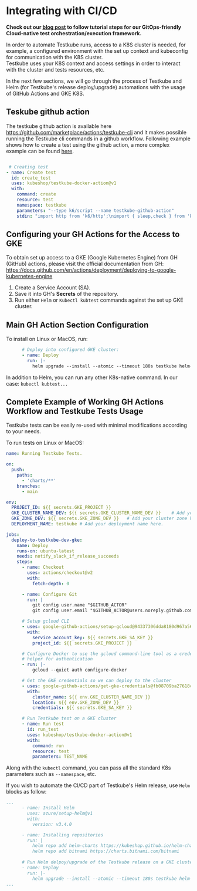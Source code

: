 # Integrating with CI/CD

**Check out our [blog post](https://kubeshop.io/blog/a-gitops-powered-kubernetes-testing-machine-with-argocd-and-testkube) to follow tutorial steps for our GitOps-friendly Cloud-native test orchestration/execution framework.**

In order to automate Testkube runs, access to a  K8S cluster is needed, for example, a configured environment with the set up context and kubeconfig for communication with the K8S cluster.  
Testkube uses your K8S context and access settings in order to interact with the cluster and tests resources, etc.

In the next few sections, we will go through the process of Testkube and Helm (for Testkube's release deploy/upgrade) automations with the usage of GitHub Actions and GKE K8S.

## **Teskube github action**

The testkube github action is available here <https://github.com/marketplace/actions/testkube-cli> and it makes possible running the Testkube cli commands in a github workflow. 
Following example shows how to create a test using the github action, a more complex example can be found [here](https://github.com/kubeshop/helm-charts/blob/59054b87f83f890f4f62cf966ac63fd7e46de336/.github/workflows/testkube-docker-action.yaml).

```yaml

 # Creating test
- name: Create test
  id: create_test
  uses: kubeshop/testkube-docker-action@v1
  with:
    command: create
    resource: test
    namespace: testkube
    parameters: "--type k6/script --name testkube-github-action"
    stdin: "import http from 'k6/http';\nimport { sleep,check } from 'k6';\n\nexport default function () {\n  const baseURI = `${__ENV.TESTKUBE_HOMEPAGE_URI || 'https://testkube.kubeshop.io'}`\n  check(http.get(`${baseURI}/`), {\n    'check testkube homepage home page': (r) =>\n      r.body.includes('Your Friendly Cloud-Native Testing Framework for Kubernetes'),\n  });\n\n\n  sleep(1);\n}\n"

```

## **Configuring your GH Actions for the Access to GKE**

To obtain set up access to a GKE (Google Kubernetes Engine) from GH (GitHub) actions, please visit the official documentation from GH: <https://docs.github.com/en/actions/deployment/deploying-to-google-kubernetes-engine>

1. Create a Service Account (SA).
2. Save it into GH's **Secrets** of the repository.
3. Run either `Helm` or `Kubectl kubtest` commands against the set up GKE cluster.

## **Main GH Action Section Configuration**

To install on Linux or MacOS, run:

```yaml
      # Deploy into configured GKE cluster:
      - name: Deploy
        run: |-
          helm upgrade --install --atomic --timeout 180s testkube helm-charts/testkube --namespace testkube --create-namespace
```

In addition to Helm, you can run any other K8s-native command. In our case: `kubectl kubtest...`

## **Complete Example of Working GH Actions Workflow and Testkube Tests Usage** 

Testkube tests can be easily re-used with minimal modifications according to your needs.

To run tests on Linux or MacOS:

```yaml
name: Running Testkube Tests.

on:
  push:
    paths:
      - 'charts/**'
    branches:
      - main

env:
  PROJECT_ID: ${{ secrets.GKE_PROJECT }}
  GKE_CLUSTER_NAME_DEV: ${{ secrets.GKE_CLUSTER_NAME_DEV }}    # Add your cluster name here.
  GKE_ZONE_DEV: ${{ secrets.GKE_ZONE_DEV }}   # Add your cluster zone here.
  DEPLOYMENT_NAME: testkube # Add your deployment name here.

jobs:
  deploy-to-testkube-dev-gke:
    name: Deploy
    runs-on: ubuntu-latest
    needs: notify_slack_if_release_succeeds
    steps:
      - name: Checkout
        uses: actions/checkout@v2
        with:
          fetch-depth: 0

      - name: Configure Git
        run: |
          git config user.name "$GITHUB_ACTOR"
          git config user.email "$GITHUB_ACTOR@users.noreply.github.com"

      # Setup gcloud CLI 
      - uses: google-github-actions/setup-gcloud@94337306dda8180d967a56932ceb4ddcf01edae7
        with:
          service_account_key: ${{ secrets.GKE_SA_KEY }}
          project_id: ${{ secrets.GKE_PROJECT }}

      # Configure Docker to use the gcloud command-line tool as a credential
      # helper for authentication
      - run: |-
          gcloud --quiet auth configure-docker

      # Get the GKE credentials so we can deploy to the cluster
      - uses: google-github-actions/get-gke-credentials@fb08709ba27618c31c09e014e1d8364b02e5042e
        with:
          cluster_name: ${{ env.GKE_CLUSTER_NAME_DEV }}
          location: ${{ env.GKE_ZONE_DEV }}
          credentials: ${{ secrets.GKE_SA_KEY }}

      # Run Testkube test on a GKE cluster
      - name: Run test
        id: run_test
        uses: kubeshop/testkube-docker-action@v1
        with:
          command: run
          resource: test
          parameters: TEST_NAME
```

Along with the `kubectl` command, you can pass all the standard K8s parameters such as `--namespace`, etc.

If you wish to automate the CI/CD part of Testkube's Helm release, use `Helm` blocks as follow:

```yaml
...
      - name: Install Helm
        uses: azure/setup-helm@v1
        with:
          version: v3.4.0

      - name: Installing repositories
        run: |
          helm repo add helm-charts https://kubeshop.github.io/helm-charts
          helm repo add bitnami https://charts.bitnami.com/bitnami
      
      # Run Helm delpoy/upgrade of the Testkube release on a GKE cluster
      - name: Deploy
        run: |-
          helm upgrade --install --atomic --timeout 180s testkube helm-charts/testkube --namespace testkube --create-namespace
...
```
